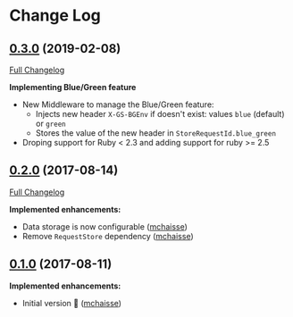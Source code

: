 # Change Log

## [0.3.0](https://github.com/SparkHub/gs-store-request-id/tree/v0.3.0) (2019-02-08)
[Full Changelog](https://github.com/SparkHub/gs-store-request-id/compare/v0.1.0...v0.2.0)

**Implementing Blue/Green feature**
- New Middleware to manage the Blue/Green feature:
  + Injects new header `X-GS-BGEnv` if doesn't exist: values `blue` (default) or `green`
  + Stores the value of the new header in `StoreRequestId.blue_green`
- Droping support for Ruby < 2.3 and adding support for ruby >= 2.5

## [0.2.0](https://github.com/SparkHub/gs-store-request-id/tree/v0.2.0) (2017-08-14)
[Full Changelog](https://github.com/SparkHub/gs-store-request-id/compare/v0.1.0...v0.2.0)

**Implemented enhancements:**
- Data storage is now configurable ([mchaisse](https://github.com/mchaisse))
- Remove `RequestStore` dependency ([mchaisse](https://github.com/mchaisse))

## [0.1.0](https://github.com/SparkHub/gs-store-request-id/tree/v0.1.0) (2017-08-11)

**Implemented enhancements:**
- Initial version :tada: ([mchaisse](https://github.com/mchaisse))
